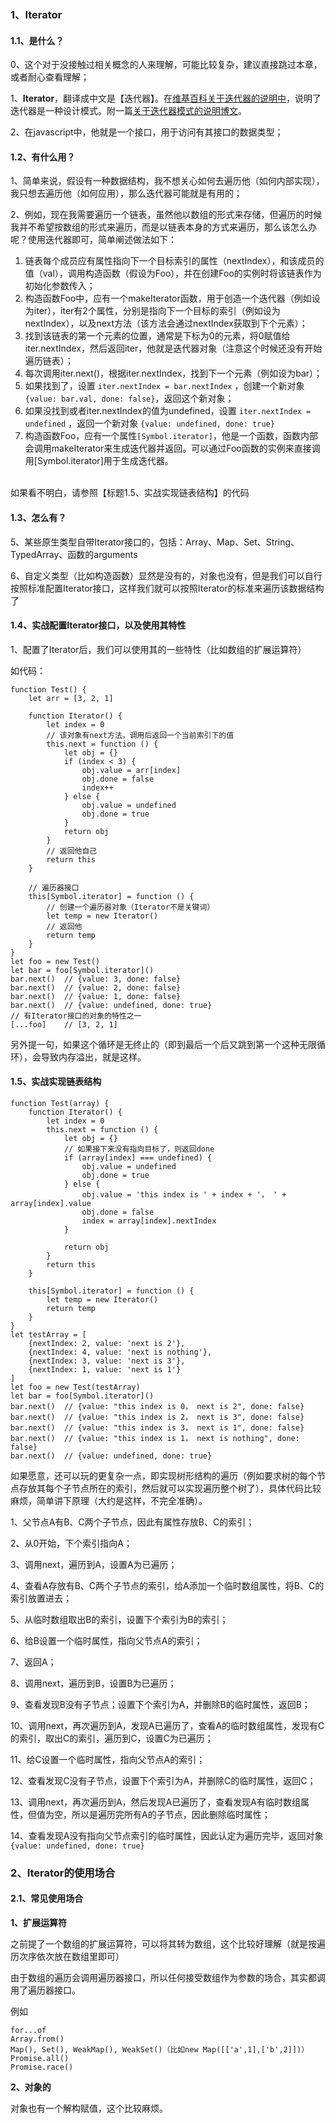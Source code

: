 <h3>1、Iterator</h3>

**<h4>1.1、是什么？</h4>**

0、这个对于没接触过相关概念的人来理解，可能比较复杂，建议直接跳过本章，或者耐心查看理解；

1、**Iterator**，翻译成中文是【迭代器】。在[维基百科关于迭代器的说明中](https://zh.wikipedia.org/wiki/%E8%BF%AD%E4%BB%A3%E5%99%A8)，说明了迭代器是一种设计模式。附一篇[关于迭代器模式的说明博文](http://wiki.jikexueyuan.com/project/java-design-pattern/iterator-pattern.html)。

2、在javascript中，他就是一个接口，用于访问有其接口的数据类型；

**<h4>1.2、有什么用？</h4>**

1、简单来说，假设有一种数据结构，我不想关心如何去遍历他（如何内部实现），我只想去遍历他（如何应用），那么迭代器可能就是有用的；

2、例如，现在我需要遍历一个链表，虽然他以数组的形式来存储，但遍历的时候我并不希望按数组的形式来遍历，而是以链表本身的方式来遍历，那么该怎么办呢？使用迭代器即可，简单阐述做法如下：

1. 链表每个成员应有属性指向下一个目标索引的属性（nextIndex），和该成员的值（val），调用构造函数（假设为Foo），并在创建Foo的实例时将该链表作为初始化参数传入；
2. 构造函数Foo中，应有一个makeIterator函数，用于创造一个迭代器（例如设为iter），iter有2个属性，分别是指向下一个目标的索引（例如设为nextIndex），以及next方法（该方法会通过nextIndex获取到下个元素）；
3. 找到该链表的第一个元素的位置，通常是下标为0的元素，将0赋值给iter.nextIndex，然后返回iter，他就是迭代器对象（注意这个时候还没有开始遍历链表）；
4. 每次调用iter.next()，根据iter.nextIndex，找到下一个元素（例如设为bar）；
5. 如果找到了，设置 ``iter.nextIndex = bar.nextIndex`` ，创建一个新对象 ``{value: bar.val, done: false}``，返回这个新对象；
6. 如果没找到或者iter.nextIndex的值为undefined，设置 ``iter.nextIndex = undefined`` ，返回一个新对象 ``{value: undefined, done: true}``
7. 构造函数Foo，应有一个属性``[Symbol.iterator]``，他是一个函数，函数内部会调用makeIterator来生成迭代器并返回。可以通过Foo函数的实例来直接调用[Symbol.iterator]用于生成迭代器。

<br>
如果看不明白，请参照【标题1.5、实战实现链表结构】的代码

**<h4>1.3、怎么有？</h4>**

5、某些原生类型自带Iterator接口的，包括：Array、Map、Set、String、TypedArray、函数的arguments

6、自定义类型（比如构造函数）显然是没有的，对象也没有，但是我们可以自行按照标准配置Iterator接口，这样我们就可以按照Iterator的标准来遍历该数据结构了

**<h4>1.4、实战配置Iterator接口，以及使用其特性</h4>**

1、配置了Iterator后，我们可以使用其的一些特性（比如数组的扩展运算符）

如代码：

```
function Test() {
    let arr = [3, 2, 1]

    function Iterator() {
        let index = 0
        // 该对象有next方法，调用后返回一个当前索引下的值
        this.next = function () {
            let obj = {}
            if (index < 3) {
                obj.value = arr[index]
                obj.done = false
                index++
            } else {
                obj.value = undefined
                obj.done = true
            }
            return obj
        }
        // 返回他自己
        return this
    }

    // 遍历器接口
    this[Symbol.iterator] = function () {
        // 创建一个遍历器对象（Iterator不是关键词）
        let temp = new Iterator()
        // 返回他
        return temp
    }
}
let foo = new Test()
let bar = foo[Symbol.iterator]()
bar.next()  // {value: 3, done: false}
bar.next()  // {value: 2, done: false}
bar.next()  // {value: 1, done: false}
bar.next()  // {value: undefined, done: true}
// 有Iterator接口的对象的特性之一
[...foo]	// [3, 2, 1]
```

另外提一句，如果这个循环是无终止的（即到最后一个后又跳到第一个这种无限循环），会导致内存溢出，就是这样。

**<h4>1.5、实战实现链表结构</h4>**

```
function Test(array) {
    function Iterator() {
        let index = 0
        this.next = function () {
            let obj = {}
            // 如果接下来没有指向目标了，则返回done
            if (array[index] === undefined) {
                obj.value = undefined
                obj.done = true
            } else {
                obj.value = 'this index is ' + index + '， ' + array[index].value
                obj.done = false
                index = array[index].nextIndex
            }

            return obj
        }
        return this
    }

    this[Symbol.iterator] = function () {
        let temp = new Iterator()
        return temp
    }
}
let testArray = [
    {nextIndex: 2, value: 'next is 2'},
    {nextIndex: 4, value: 'next is nothing'},
    {nextIndex: 3, value: 'next is 3'},
    {nextIndex: 1, value: 'next is 1'}
]
let foo = new Test(testArray)
let bar = foo[Symbol.iterator]()
bar.next()  // {value: "this index is 0， next is 2", done: false}
bar.next()  // {value: "this index is 2， next is 3", done: false}
bar.next()  // {value: "this index is 3， next is 1", done: false}
bar.next()  // {value: "this index is 1， next is nothing", done: false}
bar.next()  // {value: undefined, done: true}
```

如果愿意，还可以玩的更复杂一点，即实现树形结构的遍历（例如要求树的每个节点存放其每个子节点所在的索引，然后就可以实现遍历整个树了），具体代码比较麻烦，简单讲下原理（大约是这样，不完全准确）。

1、父节点A有B、C两个子节点，因此有属性存放B、C的索引；

2、从0开始，下个索引指向A；

3、调用next，遍历到A，设置A为已遍历；

4、查看A存放有B、C两个子节点的索引，给A添加一个临时数组属性，将B、C的索引放置进去；

5、从临时数组取出B的索引，设置下个索引为B的索引；

6、给B设置一个临时属性，指向父节点A的索引；

7、返回A；

8、调用next，遍历到B，设置B为已遍历；

9、查看发现B没有子节点；设置下个索引为A，并删除B的临时属性，返回B；

10、调用next，再次遍历到A，发现A已遍历了，查看A的临时数组属性，发现有C的索引，取出C的索引，遍历到C，设置C为已遍历；

11、给C设置一个临时属性，指向父节点A的索引；

12、查看发现C没有子节点，设置下个索引为A，并删除C的临时属性，返回C；

13、调用next，再次遍历到A，然后发现A已遍历了，查看发现A有临时数组属性，但值为空，所以是遍历完所有A的子节点，因此删除临时属性；

14、查看发现A没有指向父节点索引的临时属性，因此认定为遍历完毕，返回对象``{value: undefined, done: true}``

<h3>2、Iterator的使用场合</h3>

<h4>2.1、常见使用场合</h4>

**1、扩展运算符**

之前提了一个数组的扩展运算符，可以将其转为数组，这个比较好理解（就是按遍历次序依次放在数组里即可）

由于数组的遍历会调用遍历器接口，所以任何接受数组作为参数的场合，其实都调用了遍历器接口。

例如

```
for...of
Array.from()
Map(), Set(), WeakMap(), WeakSet()（比如new Map([['a',1],['b',2]])）
Promise.all()
Promise.race()
```

**2、对象的**

对象也有一个解构赋值，这个比较麻烦。

